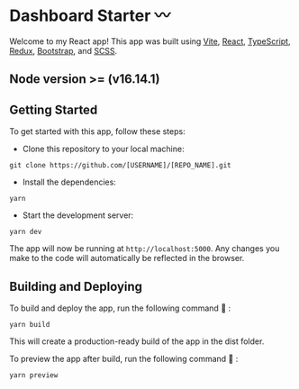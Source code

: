 # Dashboard Starter 〰️

Welcome to my React app! This app was built using [Vite](https://vitejs.dev/), [React](https://reactjs.org/), [TypeScript](https://www.typescriptlang.org/), [Redux](https://redux.js.org/), [Bootstrap](https://getbootstrap.com/), and [SCSS](https://sass-lang.com/).

## Node version >= (v16.14.1)

## Getting Started

To get started with this app, follow these steps:

- Clone this repository to your local machine:

```pash
git clone https://github.com/[USERNAME]/[REPO_NAME].git
```

- Install the dependencies:

```pash
yarn
```

- Start the development server:

```pash
yarn dev
```

The app will now be running at `http://localhost:5000`. Any changes you make to the code will automatically be reflected in the browser.

## Building and Deploying

To build and deploy the app, run the following command 🧪 :

```pash
yarn build
```

This will create a production-ready build of the app in the dist folder.

To preview the app after build, run the following command 🚀 :

```pash
yarn preview
```
